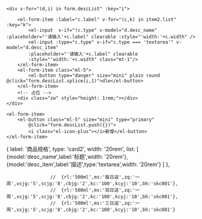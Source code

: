 <!-- 商品属性值 -->
<el-select multiple v-if="item2.type === 'multiple'" v-model="form[item2.model]" clearable
:placeholder="item2.pl+item2.label" :style="'width:'+item2.width">
<el-option v-for="p in item2.multipleList" :key="p._id" :label="p.title" 
	:value="p._id">
</el-option>
</el-select>

<!-- 商品信息 -->
<el-card v-if="item2.type === 'card2'" class="box-card" shadow="hover">
	
	<div v-for="(d,i) in form.descList" :key="i">
		
		<el-form-item :label="c.label" v-for="(c,k) in item2.list" :key="k">
			<el-input  v-if="!c.type" v-model="d.desc_name" :placeholder="'请输入'+c.label" clearable :style="'width:'+c.width" />
			<el-input :type="c.type" v-if="c.type === 'textarea'" v-model="d.desc_item" 
			:placeholder="'请输入'+c.label" clearable
			:style="'width:'+c.width" class="mt-1"/>
		</el-form-item>
		<el-form-item class="ml-5">
			<el-button type="danger" size="mini" plain round @click="form.descList.splice(i,1)">dle</el-button>
		</el-form-item>
		<!-- 占位 -->
		<div class="zw" style="height: 1rem;"></div>
	</div>
	
	<el-form-item>
		<el-button class="ml-5" size="mini" type="primary"
			@click="form.descList.push({})">
			<i class="el-icon-plus"></i>新增</el-button>
	</el-form-item>

</el-card>


{
	label: '商品规格',
	type: 'card2',
	width: '20rem',
	list: [
		{model:'desc_name',label:'标题',width: '20rem'},
		{model:'desc_item',label:'描述',type:'textarea',width: '20rem'}
	]
},


					// 	{rl:'500ml',ms:'每日送',zq:'一周',xsjg:'5',scjg:'8',cbjg:'2',kc:'100',kcyj:'10',bh:'skc001'},
					// 	{rl:'500ml',ms:'双日送',zq:'一周',xsjg:'5',scjg:'8',cbjg:'2',kc:'100',kcyj:'10',bh:'skc001'},
					// 	{rl:'500ml',ms:'三日送',zq:'一周',xsjg:'5',scjg:'8',cbjg:'2',kc:'100',kcyj:'10',bh:'skc001'}
